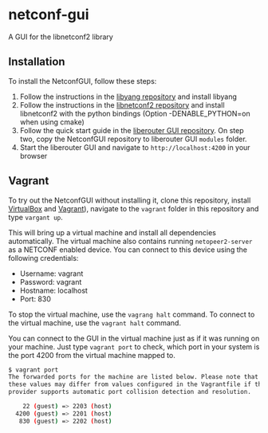 # netconf-gui
A GUI for the libnetconf2 library

## Installation

To install the NetconfGUI, follow these steps:

1. Follow the instructions in the [libyang repository](https://github.com/CESNET/libyang) and install libyang
2. Follow the instructions in the [libnetconf2 repository](https://github.com/CESNET/libnetconf2) and install libnetconf2 with the python bindings (Option -DENABLE_PYTHON=on when using cmake)
3. Follow the quick start guide in the [liberouter GUI repository](https://github.com/CESNET/liberouter-gui). On step two, copy the NetconfGUI repository to liberouter GUI `modules` folder.
4. Start the liberouter GUI and navigate to `http://localhost:4200` in your browser

## Vagrant
To try out the NetconfGUI without installing it, clone this repository, install [VirtualBox](https://www.virtualbox.org/wiki/Downloads) and [Vagrant](https://www.vagrantup.com/docs/installation/)), navigate to the `vagrant` folder in this repository and type `vargant up`.

This will bring up a virtual machine and install all dependencies automatically. The virtual machine also contains running `netopeer2-server` as a NETCONF enabled device.
You can connect to this device using the following credentials:
- Username: vagrant
- Password: vagrant
- Hostname: localhost
- Port: 830

To stop the virtual machine, use the `vagrang halt` command. To connect to the virtual machine, use the `vagrant halt` command.

You can connect to the GUI in the virtual machine just as if it was running on your machine. Just type `vagrant port` to check, which port in your system is the port 4200 from the virtual machine mapped to.

```sh
$ vagrant port
The forwarded ports for the machine are listed below. Please note that
these values may differ from values configured in the Vagrantfile if the
provider supports automatic port collision detection and resolution.

    22 (guest) => 2203 (host)
  4200 (guest) => 2201 (host)
   830 (guest) => 2202 (host)
```
